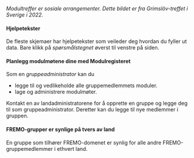 ﻿*Modultreffer er sosiale arrangementer. Dette bildet er fra Grimslöv-treffet i Sverige i 2022.*

#### Hjelpetekster
De fleste skjemaer har hjelpetekster som veileder deg hvordan du fyller ut data. 
Bare klikk på *spørsmålstegnet* øverst til venstre på siden.

#### Planlegg modulmøtene dine med Modulregisteret

Som en *gruppeadministrator* kan du
- legge til og vedlikeholde alle gruppemedlemmets moduler.
- lage og administrere modulmøter.

Kontakt en av landadministratorene for å opprette en gruppe og legge deg til som gruppeadministrator.
Deretter kan du legge til nye medlemmer i gruppen.

#### FREMO-grupper er synlige på tvers av land
En gruppe som tilhører FREMO-domenet er synlig for alle andre FREMO-gruppemedlemmer i ethvert land.